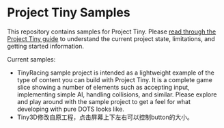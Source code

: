 # Project Tiny Samples
This repository contains samples for Project Tiny.
Please [read through the Project Tiny guide](https://docs.google.com/document/d/1A8hen2hLFY5FLkC5gd3JP2Z-IpHfnAX-CpYLK3aOdwA/edit?usp=sharing) to understand the current project state, limitations, and getting started information.

Current samples:
- TinyRacing sample project is intended as a lightweight example of the type of content you can build with Project Tiny. It is a complete game slice showing a number of elements such as accepting input, implementing simple AI, handling collisions, and similar. Please explore and play around with the sample project to get a feel for what developing with pure DOTS looks like.
- Tiny3D修改自原工程，点击屏幕上下左右可以控制button的大小。
